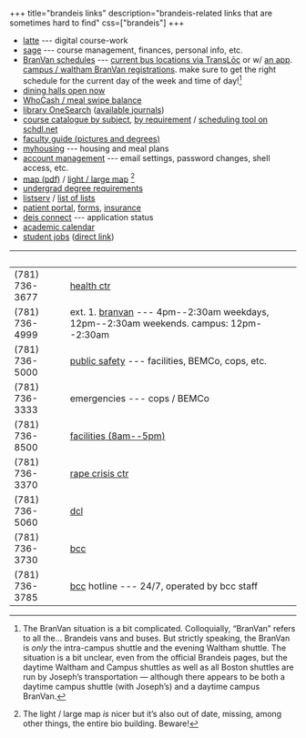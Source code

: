 +++
title="brandeis links"
description="brandeis-related links that are sometimes hard to find"
css=["brandeis"]
+++

* [latte] --- digital course-work
* [sage] --- course management, finances, personal info, etc.
* [BranVan schedules] --- [current bus locations via TransLōc][transloc] or w/
  [an app]. [campus / waltham BranVan registrations][branvan]. make sure to get the
  right schedule for the current day of the week and time of day![^1]
* [dining halls open now]
* [WhoCash / meal swipe balance]
* [library OneSearch] \([available journals])
* [course catalogue by subject], [by requirement] / [scheduling tool on
  schdl.net]
* [faculty guide (pictures and degrees)]
* [myhousing] --- housing and meal plans
* [account management] --- email settings, password changes, shell access,
  etc.
* [map (pdf)] / [light / large map] [^2]
* [undergrad degree requirements]
* [listserv] / [list of lists]
* [patient portal], [forms], [insurance]
* [deis connect] --- application status
* [academic calendar]
* [student jobs] ([direct link][direct_jobs])

               |  
---------------|-------------------
(781) 736-3677 | [health ctr]
(781) 736-4999 | ext. 1. [branvan] --- 4pm--2:30am weekdays, 12pm--2:30am weekends. campus: 12pm--2:30am
(781) 736-5000 | [public safety] --- facilities, BEMCo, cops, etc.
(781) 736-3333 | emergencies --- cops / BEMCo
(781) 736-8500 | [facilities (8am--5pm)]
(781) 736-3370 | [rape crisis ctr]
(781) 736-5060 | [dcl]
(781) 736-3730 | [bcc]
(781) 736-3785 | [bcc] hotline --- 24/7, operated by bcc staff

[^1]: The BranVan situation is a bit complicated. Colloquially, “BranVan” refers to all the… Brandeis vans and buses. But strictly speaking, the BranVan is *only* the intra-campus shuttle and the evening Waltham shuttle. The situation is a bit unclear, even from the official Brandeis pages, but the daytime Waltham and Campus shuttles as well as all Boston shuttles are run by Joseph’s transportation — although there appears to be both a daytime campus shuttle (with Joseph’s) and a daytime campus BranVan.
[^2]: The light / large map *is* nicer but it’s also out of date, missing, among other things, the entire bio building. Beware!

[library OneSearch]: http://search.library.brandeis.edu/primo_library/libweb/action/search.do?vid=BRAND
[available journals]: http://scholar.brandeis.edu/V?RN=827099071
[myhousing]: https://brandeis.datacenter.adirondacksolutions.com/BRANDEIS_THDSS_PROD
[latte]: https://moodle2.brandeis.edu/my/
[sage]: https://sage.brandeis.edu/psp/CPROD90/EMPLOYEE/HRMS/s/WEBLIB_BR_SSO.ISCRIPT1.FieldFormula.iScript_redirectBRSSO
[BranVan schedules]: http://www.brandeis.edu/publicsafety/van-shuttle/index.html
[transloc]: https://brandeis.transloc.com/
[an app]: http://translocrider.com/
[branvan]: https://www.brandeis.edu/publicsafety/van-shuttle/branvan-reservation.html
[WhoCash / meal swipe balance]: https://get.cbord.com/whocash/full/login.php
[dining halls open now]: https://brandeis.sodexomyway.com/dining-near-me/open-now
[account management]: https://identity.brandeis.edu/identity-manage/
[map (pdf)]: https://www.brandeis.edu/gradstudent/images/Campus%20Map%202015.pdf
[light / large map]: http://necsi.edu/wiki/images/0/06/CampusMap.pdf
[undergrad degree requirements]: http://www.brandeis.edu/advising/firstyears/academics/requirements.html
[course catalogue by subject]: http://registrar-prod.unet.brandeis.edu/course/schedule/registrar/index
[by requirement]: http://registrar-prod.unet.brandeis.edu/registrar/schedule/search
[scheduling tool on schdl.net]: https://brandeis.schdl.net/
[faculty guide (pictures and degrees)]: https://www.brandeis.edu/facultyguide/arts-sciences.html
[listserv]: https://lists.brandeis.edu/wws
[list of lists]: https://lists.brandeis.edu/wws/lists
[patient portal]: https://brandeis.medicatconnect.com/
[forms]: http://www.brandeis.edu/health/Forms/
[insurance]: https://www.universityhealthplans.com/letters/letter.cgi?group_id=299
[deis connect]: https://admissions.brandeis.edu/apply/status
[health ctr]: http://www.brandeis.edu/health/
[public safety]: http://www.brandeis.edu/publicsafety/
[facilities (8am--5pm)]: http://www.brandeis.edu/facilities/
[rape crisis ctr]: https://www.brandeis.edu/rape-crisis-center/
[dcl]: https://www.brandeis.edu/dcl/
[bcc]: https://www.brandeis.edu/counseling/
[academic calendar]: https://www.brandeis.edu/registrar/calendar/index.html
[student jobs]: https://www.brandeis.edu/student-financial-services/employment/jobs/
[direct_jobs]: https://careers.brandeis.edu/psc/CAREERS/EMPLOYEE/HRMS/c/HRS_HRAM.HRS_CE.GBL
